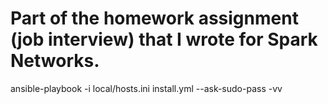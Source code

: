 # Part of the homework assignment (job interview) that I wrote for Spark Networks.

ansible-playbook -i local/hosts.ini install.yml --ask-sudo-pass -vv
